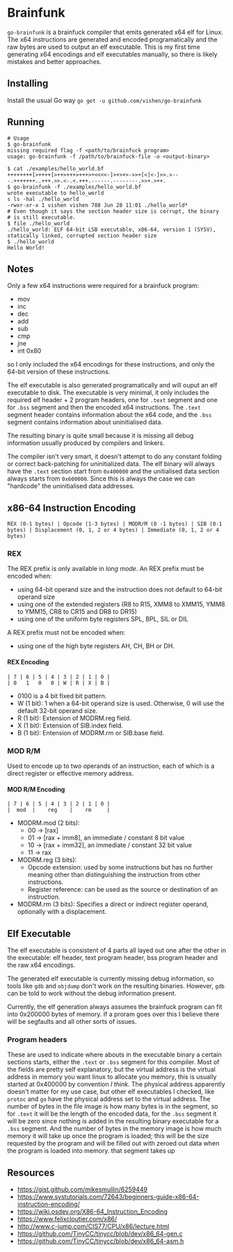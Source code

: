 # Brainfunk

`go-brainfunk` is a brainfuck compiler that emits generated x64 elf for Linux.
The x64 instructions are generated and encoded programatically and the raw bytes
are used to output an elf executable. This is my first time generating x64 encodings
and elf executables manually, so there is likely mistakes and better approaches.

## Installing

Install the usual Go way `go get -u github.com/vishen/go-brainfunk`

## Running

```
# Usage
$ go-brainfunk
missing required flag -f <path/to/brainfuck program>
usage: go-brainfunk -f /path/to/brainfuck-file -o <output-binary>
```

```
$ cat ./examples/hello_world.bf
++++++++[>++++[>++>+++>+++>+<<<<-]>+>+>->>+[<]<-]>>.>---.+++++++..+++.>>.<-.<.+++.------.--------.>>+.>++.
$ go-brainfunk -f ./examples/hello_world.bf
wrote executable to hello_world
s ls -hal ./hello_world
-rwxr-xr-x 1 vishen vishen 788 Jun 28 11:01 ./hello_world*
# Even though it says the section header size is corrupt, the binary
# is still executable.
$ file ./hello_world
./hello_world: ELF 64-bit LSB executable, x86-64, version 1 (SYSV), statically linked, corrupted section header size
$ ./hello_world
Hello World!
```

## Notes

Only a few x64 instructions were required for a brainfuck program:

- mov
- inc
- dec
- add
- sub
- cmp
- jne
- int 0x80

so I only included the x64 encodings for these instructions, and only
the 64-bit version of these instructions.

The elf executable is also generated programatically and will ouput an elf 
executable to disk. The executable is very minimal, it only includes
the required elf header + 2 program headers, one for `.text` segment
and one for `.bss` segment and then the encoded x64 instructions. 
The `.text` segment header contains information about the x64 code, 
and the `.bss` segment contains information about uninitialised data.

The resulting binary is quite small because it is missing all debug
information usually produced by compilers and linkers.

The compiler isn't very smart, it doesn't attempt to do any constant
folding or correct back-patching for uninitialized data. The elf binary
will always have the `.text` section start from `0x400000` and the 
unitialised data section always starts from `0x600000`. Since this is
always the case we can "hardcode" the uninitialised data addresses.

## x86-64 Instruction Encoding

```
REX (0-1 bytes) | Opcode (1-3 bytes) | MODR/M (0 -1 bytes) | SIB (0-1 bytes) | Displacement (0, 1, 2 or 4 bytes) | Immediate (0, 1, 2 or 4 bytes)
```

### REX

The REX prefix is only available in *long mode*. An REX prefix
must be encoded when:

- using 64-bit operand size and the instruction does not default to 64-bit operand size
- using one of the extended registers (R8 to R15, XMM8 to XMM15, YMM8 to YMM15, CR8 to CR15 and DR8 to DR15)
- using one of the uniform byte registers SPL, BPL, SIL or DIL

A REX prefix must not be encoded when:

- using one of the high byte registers AH, CH, BH or DH.

#### REX Encoding

```
| 7 | 6 | 5 | 4 | 3 | 2 | 1 | 0 |
| 0   1   0   0 | W | R | X | B |
```

- 0100 is a 4 bit fixed bit pattern.
- W (1 bit): 1 when a 64-bit operand size is used. Otherwise, 0 will use the default 32-bit operand size.
- R (1 bit): Extension of MODRM.reg field.
- X (1 bit): Extension of SIB.index field.
- B (1 bit): Entension of MODRM.rm or SIB.base field.

### MOD R/M

Used to encode up to two operands of an instruction, each of which is a 
direct register or effective memory address.

#### MOD R/M Encoding

```
| 7 | 6 | 5 | 4 | 3 | 2 | 1 | 0 |
|  mod  |    reg    |    rm     |
```

- MODRM.mod (2 bits):
	- 00 -> [rax]
	- 01 -> [rax + imm8], an immediate / constant 8 bit value
	- 10 -> [rax + imm32], an immediate / constant 32 bit value
	- 11 -> rax
- MODRM.reg (3 bits): 
	- Opcode extension: used by some instructions but has no further meaning other than distinguishing the instruction from other instructions.
	- Register reference: can be used as the source or destination of an instruction.
- MODRM.rm (3 bits): Specifies a direct or indirect register operand, optionally with a displacement.

## Elf Executable

The elf executable is consistent of 4 parts all layed out one after the other
in the executable: elf header, text program header, bss program header and
the raw x64 encodings. 

The generated elf executable is currently missing debug information, so 
tools like `gdb` and `objdump` don't work on the resulting binaries. However,
`gdb` can be told to work without the debug information present.

Currently, the elf generation always assumes the brainfuck program can
fit into 0x200000 bytes of memory. If a proram goes over this I believe
there will be segfaults and all other sorts of issues.

### Program headers

These are used to indicate where abouts in the executable binary a
certain sections starts, either the `.text` or `.bss` segment for
this compiler. Most of the fields are pretty self explanatory, but 
the virtual address is the virtual address in memory you want linux
to allocate you memory, this is usually started at 0x400000 by 
convention _I think_. The physical address apparently doesn't matter
for my use case, but other elf executables I checked, like `protoc` 
and `go` have the physical address set to the virtual address. The 
number of bytes in the file image is how many bytes is in the segment,
so for `.text` it will be the length of the encoded data, for the
`.bss` segment it will be zero since nothing is added in the resulting 
binary executable for a `.bss` segment. And the number of bytes in the 
memory image is how much memory it will take up once the program is loaded;
this will be the size requested by the program and will be filled out
with zeroed out data when the program is loaded into memory.
that segment takes up

## Resources

- https://gist.github.com/mikesmullin/6259449
- https://www.systutorials.com/72643/beginners-guide-x86-64-instruction-encoding/
- https://wiki.osdev.org/X86-64_Instruction_Encoding
- https://www.felixcloutier.com/x86/
- http://www.c-jump.com/CIS77/CPU/x86/lecture.html
- https://github.com/TinyCC/tinycc/blob/dev/x86_64-gen.c
- https://github.com/TinyCC/tinycc/blob/dev/x86_64-asm.h
